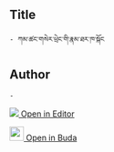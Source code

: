 ## Title
	- ཀམ་ཚང་གསེར་ཕྲེང་གི་རྣམ་ཐར་ཁ་སྐོང

## Author
	- 



[<img src="https://img.icons8.com/color/25/000000/edit-property.png"> Open in Editor](http://editor.openpecha.org/P001802)

[<img width="25" src="https://library.bdrc.io/icons/BUDA-small.svg"> Open in Buda](https://library.bdrc.io/show/bdr:IE0OPP001802)
